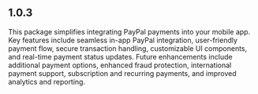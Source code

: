 ## 1.0.3

This package simplifies integrating PayPal payments into your mobile app. Key features include seamless in-app PayPal integration, user-friendly payment flow, secure transaction handling, customizable UI components, and real-time payment status updates. Future enhancements include additional payment options, enhanced fraud protection, international payment support, subscription and recurring payments, and improved analytics and reporting.
